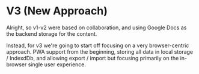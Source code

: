 # V3 (New Approach)

Alright, so v1-v2 were based on collaboration, and using Google Docs as the backend storage for the content.

Instead, for v3 we're going to start off focusing on a very browser-centric approach. PWA support from the beginning,
storing all data in local storage / IndexdDb, and allowing export / import but focusing primarily on the in-browser
single user experience.
